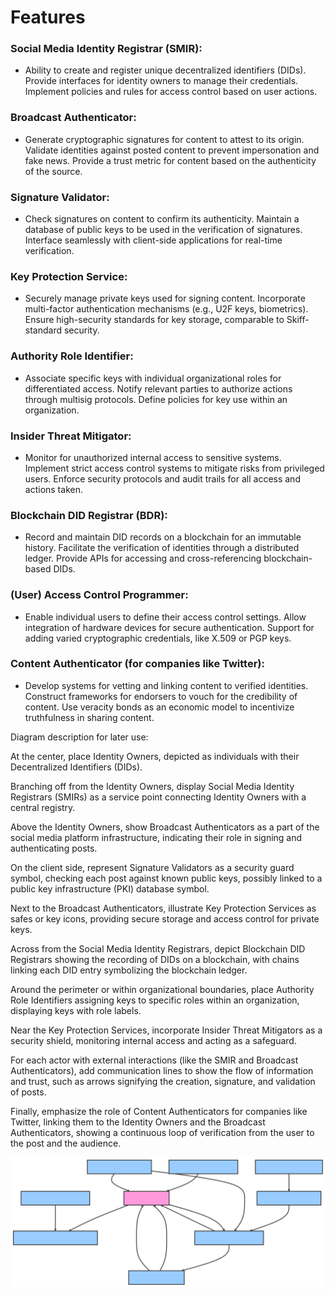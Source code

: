 # Features

### Social Media Identity Registrar (SMIR):
- Ability to create and register unique decentralized identifiers (DIDs).
Provide interfaces for identity owners to manage their credentials.
Implement policies and rules for access control based on user actions.

### Broadcast Authenticator:
- Generate cryptographic signatures for content to attest to its origin.
Validate identities against posted content to prevent impersonation and fake news.
Provide a trust metric for content based on the authenticity of the source.

### Signature Validator:
- Check signatures on content to confirm its authenticity.
Maintain a database of public keys to be used in the verification of signatures.
Interface seamlessly with client-side applications for real-time verification.

### Key Protection Service:
- Securely manage private keys used for signing content.
Incorporate multi-factor authentication mechanisms (e.g., U2F keys, biometrics).
Ensure high-security standards for key storage, comparable to Skiff-standard security.

### Authority Role Identifier:
- Associate specific keys with individual organizational roles for differentiated access.
Notify relevant parties to authorize actions through multisig protocols.
Define policies for key use within an organization.

### Insider Threat Mitigator:
- Monitor for unauthorized internal access to sensitive systems.
Implement strict access control systems to mitigate risks from privileged users.
Enforce security protocols and audit trails for all access and actions taken.

### Blockchain DID Registrar (BDR):
- Record and maintain DID records on a blockchain for an immutable history.
Facilitate the verification of identities through a distributed ledger.
Provide APIs for accessing and cross-referencing blockchain-based DIDs.

### (User) Access Control Programmer:
- Enable individual users to define their access control settings.
Allow integration of hardware devices for secure authentication.
Support for adding varied cryptographic credentials, like X.509 or PGP keys.

### Content Authenticator (for companies like Twitter):
- Develop systems for vetting and linking content to verified identities.
Construct frameworks for endorsers to vouch for the credibility of content.
Use veracity bonds as an economic model to incentivize truthfulness in sharing content.


Diagram description for later use:

At the center, place Identity Owners, depicted as individuals with their Decentralized Identifiers (DIDs).

Branching off from the Identity Owners, display Social Media Identity Registrars (SMIRs) as a service point connecting Identity Owners with a central registry.

Above the Identity Owners, show Broadcast Authenticators as a part of the social media platform infrastructure, indicating their role in signing and authenticating posts.

On the client side, represent Signature Validators as a security guard symbol, checking each post against known public keys, possibly linked to a public key infrastructure (PKI) database symbol.

Next to the Broadcast Authenticators, illustrate Key Protection Services as safes or key icons, providing secure storage and access control for private keys.

Across from the Social Media Identity Registrars, depict Blockchain DID Registrars showing the recording of DIDs on a blockchain, with chains linking each DID entry symbolizing the blockchain ledger.

Around the perimeter or within organizational boundaries, place Authority Role Identifiers assigning keys to specific roles within an organization, displaying keys with role labels.

Near the Key Protection Services, incorporate Insider Threat Mitigators as a security shield, monitoring internal access and acting as a safeguard.

For each actor with external interactions (like the SMIR and Broadcast Authenticators), add communication lines to show the flow of information and trust, such as arrows signifying the creation, signature, and validation of posts.

Finally, emphasize the role of Content Authenticators for companies like Twitter, linking them to the Identity Owners and the Broadcast Authenticators, showing a continuous loop of verification from the user to the post and the audience.

![Alt text](./diagram.svg)
